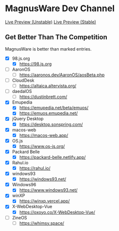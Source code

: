 # MagnusWare Dev Channel

[Live Preview (Unstable)](https://magnusware-git-beta-adam-s-amirs-projects.vercel.app/index.html)
[Live Preview (Stable)](https://manusware.vercel.app/index.html)

## Get Better Than The Competition

  MagnusWare is better than marked entries.

  - [x] 98.js.org
    - [x] https://98.js.org
  - [ ] AaronOS
    - [ ] https://aaronos.dev/AaronOS/aosBeta.php
  - [ ] CloudDesk
    - [ ] https://altaica.altervista.org/
  - [ ] daedalOS
    - [ ] https://dustinbrett.com/
  - [x] Emupedia
    - [x] https://emupedia.net/beta/emuos/
    - [x] https://emuos.emupedia.net/
  - [x] jQuery Desktop
    - [x] https://desktop.sonspring.com/
  - [x] macos-web
    - [x] https://macos-web.app/
  - [x] OS.js
    - [x] https://www.os-js.org/
  - [x] Packard Belle
    - [x] https://packard-belle.netlify.app/
  - [x] Rahul.io
    - [x] https://rahul.io/
  - [x] windows93
    - [x] https://windows93.net/
  - [x] Windows96
    - [x] https://www.windows93.net/
  - [x] winXP
    - [x] https://winxp.vercel.app/
  - [x] X-WebDesktop-Vue
    - [x] https://oxoyo.co/X-WebDesktop-Vue/
  - [ ] ZineOS
    - [ ] https://whimsy.space/
